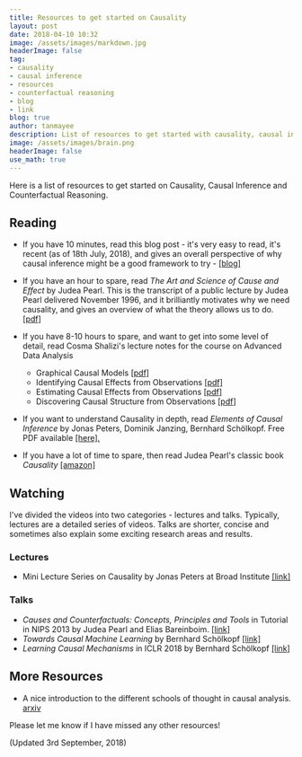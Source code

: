 ```yaml
---
title: Resources to get started on Causality 
layout: post
date: 2018-04-10 10:32
image: /assets/images/markdown.jpg
headerImage: false
tag: 
- causality
- causal inference
- resources
- counterfactual reasoning
- blog
- link
blog: true
author: tanmayee
description: List of resources to get started with causality, causal inference and counterfactual reasoning
image: /assets/images/brain.png
headerImage: false
use_math: true
---
```


Here is a list of resources to get started on Causality, Causal Inference and Counterfactual 
Reasoning. 

## Reading
* If you have 10 minutes, read this blog post - it's very easy to read, it's recent (as of 18th July, 2018), and gives an overall perspective of why causal inference might be a good framework to try - [[blog]](https://www.inference.vc/untitled/)


* If you have an hour to spare, read *The Art and Science of Cause and Effect* by Judea Pearl. 
This is the transcript of a public lecture by Judea Pearl 
delivered November 1996, and it brilliantly motivates why we need
causality, and gives an overview of what the theory 
allows us to do.  [[pdf]](http://bayes.cs.ucla.edu/BOOK-2K/causality2-epilogue.pdf)

* If you have 8-10 hours to spare, and want to get into some level of detail, read Cosma Shalizi's lecture notes for the course on Advanced Data Analysis
    - Graphical Causal Models [[pdf]](http://www.stat.cmu.edu/~cshalizi/uADA/12/lectures/ch22.pdf)
    - Identifying Causal Effects from Observations [[pdf]](http://www.stat.cmu.edu/~cshalizi/uADA/12/lectures/ch23.pdf)
    - Estimating Causal Effects from Observations [[pdf]](http://www.stat.cmu.edu/~cshalizi/uADA/12/lectures/ch24.pdf)
    - Discovering Causal Structure from Observations [[pdf]](http://www.stat.cmu.edu/~cshalizi/uADA/12/lectures/ch25.pdf)

* If you want to understand Causality in depth, read *Elements of Causal Inference* by Jonas Peters, Dominik Janzing, Bernhard Schölkopf.
Free PDF available [[here].](https://mitpress.mit.edu/books/elements-causal-inference)

* If you have a lot of time to spare, then read Judea Pearl's classic book 
*Causality* [[amazon]](https://www.amazon.in/Causality-Judea-Pearl/dp/052189560X)

## Watching

I've divided the videos into two categories - lectures and talks. Typically, lectures are a detailed series of videos. Talks are shorter, concise and sometimes also explain some exciting research areas and results.

### Lectures
* Mini Lecture Series on Causality by Jonas Peters at Broad Institute [[link]](https://youtu.be/zvrcyqcN9Wo)

### Talks
* *Causes and Counterfactuals: Concepts, Principles and Tools* in Tutorial in NIPS 2013 
by Judea Pearl and Elias Bareinboim. [[link]](https://youtu.be/yksduYxEusQ)
* *Towards Causal Machine Learning* by Bernhard Schölkopf [[link]](https://www.youtube.com/watch?v=ooeRlw3U2zU&t=1s)
* *Learning Causal Mechanisms* in ICLR 2018 by Bernhard Schölkopf [[link]](https://youtu.be/4qc28RA7HLQ)

## More Resources
* A nice introduction to the different schools of thought in causal analysis. [arxiv](https://arxiv.org/abs/1806.01488v1)

Please let me know if I have missed any other resources!

(Updated 3rd September, 2018)
